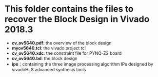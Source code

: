 # This folder contains the files to recover the Block Design in Vivado 2018.3

- **cv_ov5640.pdf**: the overview of the block design
- **myov5640.tcl**: the vivado project tcl
- **cv_ov5640.xdc**: the constraint file for PYNQ-Z2 board
- **cv_ov5640.bd**: the block design
- **ips**：containing  the three image processing algorithm IPs designed by vivadoHLS advanced synthesis tools